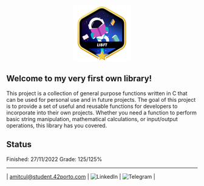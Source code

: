 <p align="center">
  <img src="https://github.com/mcombeau/mcombeau/blob/main/42_badges/libftm.png" />
</p>

## Welcome to my very first own library!
This project is a collection of general purpose functions written in C that can be used for personal use and in future projects. The goal of this project is to provide a set of useful and reusable functions for developers to incorporate into their own projects. Whether you need a function to perform basic string manipulation, mathematical calculations, or input/output operations, this library has you covered. 

## Status
Finished: 27/11/2022
Grade: 125/125%

-----
| amitcul@student.42porto.com | ![LinkedIn](https://www.linkedin.com/in/alexandru-mitcul-430a18241/) | ![Telegram](t.me/MitculAlex) |
